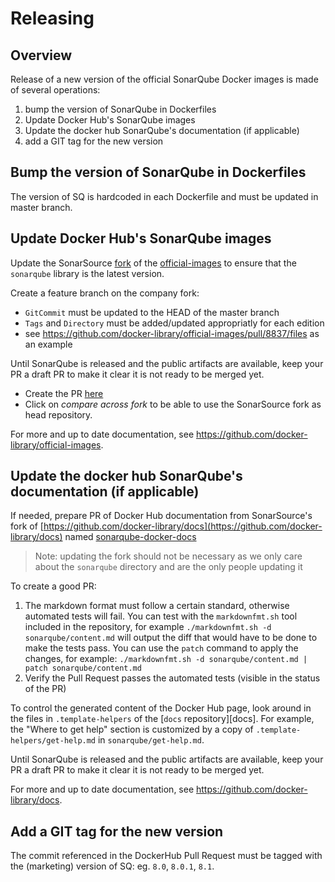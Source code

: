 # Releasing

Overview
--------

Release of a new version of the official SonarQube Docker images is made of several operations:

1. bump the version of SonarQube in Dockerfiles
2. Update Docker Hub's SonarQube images
3. Update the docker hub SonarQube's documentation (if applicable)
4. add a GIT tag for the new version 


Bump the version of SonarQube in Dockerfiles
-----------------------------

The version of SQ is hardcoded in each Dockerfile and must be updated in master branch.


Update Docker Hub's SonarQube images
-----------------------

Update the SonarSource [fork](https://github.com/SonarSource/official-images) of the [official-images](https://github.com/docker-library/official-images) to ensure that the `sonarqube` library is the latest version.

Create a feature branch on the company fork:
* `GitCommit` must be updated to the HEAD of the master branch
* `Tags` and `Directory` must be added/updated appropriatly for each edition
* see https://github.com/docker-library/official-images/pull/8837/files as an example

Until SonarQube is released and the public artifacts are available, keep your PR a draft PR to make it clear it is not ready to be merged yet.
* Create the PR [here](https://github.com/docker-library/official-images/compare)
* Click on *compare across fork* to be able to use the SonarSource fork as head repository.


For more and up to date documentation, see https://github.com/docker-library/official-images.


Update the docker hub SonarQube's documentation (if applicable)
-------------------------------

If needed, prepare PR of Docker Hub documentation from SonarSource's fork of [https://github.com/docker-library/docs](https://github.com/docker-library/docs) named [sonarqube-docker-docs](https://github.com/SonarSource/sonarqube-docker-docs)

> Note: updating the fork should not be necessary as we only care about the `sonarqube` directory and are the only people updating it

To create a good PR:

1. The markdown format must follow a certain standard, otherwise automated tests will fail. You can test with the `markdownfmt.sh` tool included in the repository, for example `./markdownfmt.sh -d sonarqube/content.md` will output the diff that would have to be done to make the tests pass. You can use the `patch` command to apply the changes, for example: `./markdownfmt.sh -d sonarqube/content.md | patch sonarqube/content.md`
2. Verify the Pull Request passes the automated tests (visible in the status of the PR)

To control the generated content of the Docker Hub page, look around in the files in `.template-helpers` of the [`docs` repository][docs]. For example, the "Where to get help" section is customized by a copy of `.template-helpers/get-help.md` in `sonarqube/get-help.md`.

Until SonarQube is released and the public artifacts are available, keep your PR a draft PR to make it clear it is not ready to be merged yet.

For more and up to date documentation, see https://github.com/docker-library/docs.

Add a GIT tag for the new version 
----------------

The commit referenced in the DockerHub Pull Request must be tagged with the (marketing) version of SQ: eg. `8.0`, `8.0.1`, `8.1`.
